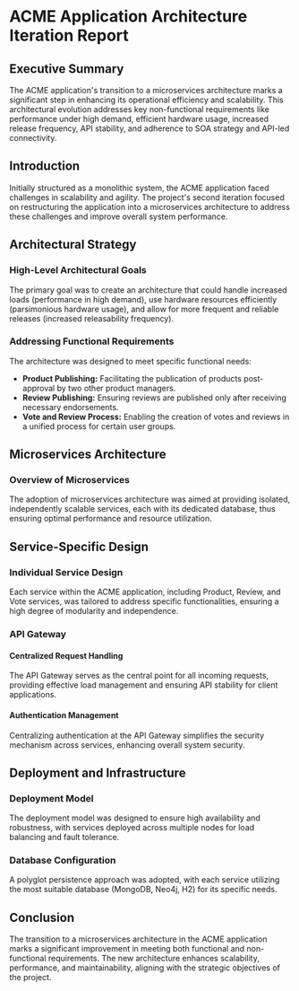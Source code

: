 # ACME Application Architecture Iteration Report

## Executive Summary
The ACME application's transition to a microservices architecture marks a significant step in enhancing its operational efficiency and scalability. This architectural evolution addresses key non-functional requirements like performance under high demand, efficient hardware usage, increased release frequency, API stability, and adherence to SOA strategy and API-led connectivity.

## Introduction
Initially structured as a monolithic system, the ACME application faced challenges in scalability and agility. The project's second iteration focused on restructuring the application into a microservices architecture to address these challenges and improve overall system performance.

## Architectural Strategy
### High-Level Architectural Goals
The primary goal was to create an architecture that could handle increased loads (performance in high demand), use hardware resources efficiently (parsimonious hardware usage), and allow for more frequent and reliable releases (increased releasability frequency).

### Addressing Functional Requirements
The architecture was designed to meet specific functional needs:
- **Product Publishing:** Facilitating the publication of products post-approval by two other product managers.
- **Review Publishing:** Ensuring reviews are published only after receiving necessary endorsements.
- **Vote and Review Process:** Enabling the creation of votes and reviews in a unified process for certain user groups.

## Microservices Architecture
### Overview of Microservices
The adoption of microservices architecture was aimed at providing isolated, independently scalable services, each with its dedicated database, thus ensuring optimal performance and resource utilization.

## Service-Specific Design
### Individual Service Design
Each service within the ACME application, including Product, Review, and Vote services, was tailored to address specific functionalities, ensuring a high degree of modularity and independence.

### API Gateway
#### Centralized Request Handling
The API Gateway serves as the central point for all incoming requests, providing effective load management and ensuring API stability for client applications.

#### Authentication Management
Centralizing authentication at the API Gateway simplifies the security mechanism across services, enhancing overall system security.

## Deployment and Infrastructure
### Deployment Model
The deployment model was designed to ensure high availability and robustness, with services deployed across multiple nodes for load balancing and fault tolerance.

### Database Configuration
A polyglot persistence approach was adopted, with each service utilizing the most suitable database (MongoDB, Neo4j, H2) for its specific needs.

## Conclusion
The transition to a microservices architecture in the ACME application marks a significant improvement in meeting both functional and non-functional requirements. The new architecture enhances scalability, performance, and maintainability, aligning with the strategic objectives of the project.

